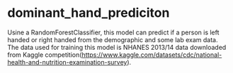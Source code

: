 # dominant_hand_prediciton

Usine a RandomForestClassifier, this model can predict if a person is left handed or right handed from the demographic and some lab exam data. The data used for training this model is NHANES 2013/14 data downloaded from Kaggle competition(https://www.kaggle.com/datasets/cdc/national-health-and-nutrition-examination-survey).
